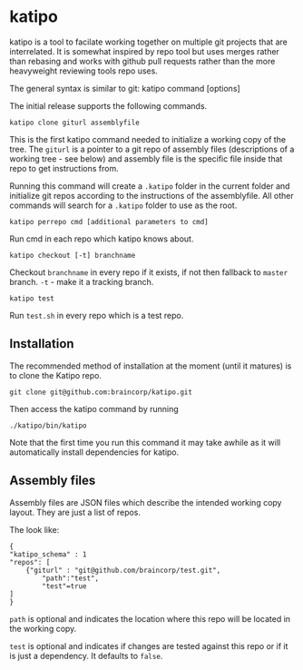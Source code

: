 katipo
======
katipo is a tool to facilate working together on multiple git projects that are interrelated. 
It is somewhat inspired by repo tool but uses merges rather than rebasing and works with
github pull requests rather than the more heavyweight reviewing tools repo uses.

The general syntax is similar to git:
    katipo command [options]
    
The initial release supports the following commands.

    katipo clone giturl assemblyfile

This is the first katipo command needed to initialize a working copy of the tree. The `giturl`
is a pointer to a git repo of assembly files (descriptions of a working tree - see below)
and assembly file is the specific file inside that repo to get instructions from.

Running this command will create a `.katipo` folder in the current folder and initialize git repos
according to the instructions of the assemblyfile. All other commands will search for a `.katipo`
folder to use as the root.

    katipo perrepo cmd [additional parameters to cmd]
  
Run cmd in each repo which katipo knows about.

    katipo checkout [-t] branchname

Checkout `branchname` in every repo if it exists, if not then fallback to `master` branch. `-t` - make
it a tracking branch.

    katipo test

Run `test.sh` in every repo which is a test repo.


Installation
--------------
The recommended method of installation at the moment (until it matures) is to clone
the Katipo repo.

    git clone git@github.com:braincorp/katipo.git

Then access the katipo command by running

    ./katipo/bin/katipo   

Note that the first time you run this command it may take awhile as it will automatically
install dependencies for katipo.

Assembly files
--------------
Assembly files are JSON files which describe the intended working copy layout. They are just a 
list of repos.

The look like:

    {
    "katipo_schema" : 1
    "repos": [
        {"giturl" : "git@github.com/braincorp/test.git",
            "path":"test",
            "test"=true
    ]
    }
    

`path` is optional and indicates the location where this repo will be located in the 
working copy.

`test` is optional and indicates if changes are tested against this repo or if it is just
a dependency. It defaults to `false`.

